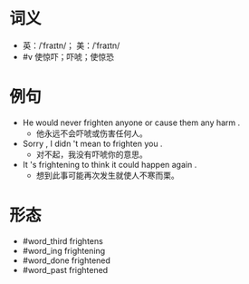 # 词义
- 英：/ˈfraɪtn/； 美：/ˈfraɪtn/
- #v 使惊吓；吓唬；使惊恐
# 例句
- He would never frighten anyone or cause them any harm .
	- 他永远不会吓唬或伤害任何人。
- Sorry , I didn 't mean to frighten you .
	- 对不起，我没有吓唬你的意思。
- It 's frightening to think it could happen again .
	- 想到此事可能再次发生就使人不寒而栗。
# 形态
- #word_third frightens
- #word_ing frightening
- #word_done frightened
- #word_past frightened
